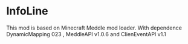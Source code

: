 InfoLine
===================

This mod is based on Minecraft Meddle mod loader.
With dependence DynamicMapping 023 , MeddleAPI v1.0.6
and ClienEventAPI v1.1